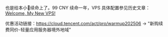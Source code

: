 也是给本小🐔续命上了。99 CNY 续命一年，VPS 具体配置参见历史文章：[Welcome, My New VPS!](https://blog.quitw.org/post/Welcome%2C%20My%20New%20VPS%21.html)

优惠活动链接：<https://cloud.tencent.com/act/pro/warmup202506> -> "新购续费同价-轻量应用服务器境外地域"